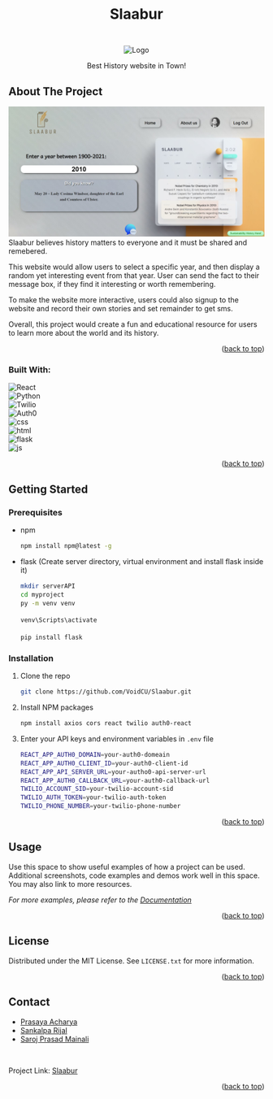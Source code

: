 # <p align=center> Slaabur</p>

<!-- PROJECT LOGO -->
<br />
<div align="center">
<img src="https://raw.githubusercontent.com/VoidCU/Slaabur/main/src/images/sc1.JPG" alt="Logo"/>

<br>
  <p align="center">
    Best History website in Town!
    </p>
</div>

## About The Project

<div align='center'>
<img src="./src/images/sc1.jpg"/>
</div>
Slaabur believes history matters to everyone and it must be shared and remebered.

This website would allow users to select a specific year, and then display a random yet interesting event from that year. User can send the fact to their message box, if they find it interesting or worth remembering.

To make the website more interactive, users could also signup to the website and record their own stories and set remainder to get sms.

Overall, this project would create a fun and educational resource for users to learn more about the world and its history.

<p align="right">(<a href="#readme-top">back to top</a>)</p>

### Built With:

<img alt="React" src="https://img.shields.io/badge/-React-61cafb?style=plastic&logo=react&logoColor=white" height="25" />
<br>
<img alt="Python" src="https://img.shields.io/badge/-Python-488bbf?style=plastic&logo=python&logoColor=ffd438" height="25" />
<br>
<img alt="Twilio" src="https://img.shields.io/badge/-Twilio-F22F46?style=plastic&logo=twilio&logoColor=ffffff" height="25" />
<br>
<img alt="Auth0" src="https://img.shields.io/badge/-Auth0-EB5424?style=plastic&logo=auth0&logoColor=ffffff" height="25" />
<br>
<img alt="css" src="https://img.shields.io/badge/-CSS-1572B6?style=plastic&logo=css3&logoColor=ffffff" height="25" />
<br>
<img alt="html" src="https://img.shields.io/badge/-HTML-E34F26?style=plastic&logo=HTML5&logoColor=ffffff" height="25" />
<br>
<img alt="flask" src="https://img.shields.io/badge/-Flask-000000?style=plastic&logo=flask&logoColor=ffffff" height="25" />
<br>
<img alt="js" src="https://img.shields.io/badge/-JavaScript-F7DF1E?style=plastic&logo=javascript&logoColor=ffffff" height="25" />
<br>
<p align="right">(<a href="#readme-top">back to top</a>)</p>

<!-- GETTING STARTED -->

## Getting Started

### Prerequisites

- npm
  ```sh
  npm install npm@latest -g
  ```
- flask (Create server directory, virtual environment and install flask inside it)

  ```sh
  mkdir serverAPI
  cd myproject
  py -m venv venv

  venv\Scripts\activate

  pip install flask
  ```

### Installation

1. Clone the repo
   ```sh
   git clone https://github.com/VoidCU/Slaabur.git
   ```
2. Install NPM packages
   ```sh
   npm install axios cors react twilio auth0-react
   ```
3. Enter your API keys and environment variables in `.env` file

   ```sh
   REACT_APP_AUTH0_DOMAIN=your-auth0-domeain
   REACT_APP_AUTH0_CLIENT_ID=your-auth0-client-id
   REACT_APP_API_SERVER_URL=your-autho0-api-server-url
   REACT_APP_AUTH0_CALLBACK_URL=your-auth0-callback-url
   TWILIO_ACCOUNT_SID=your-twilio-account-sid
   TWILIO_AUTH_TOKEN=your-twilio-auth-token
   TWILIO_PHONE_NUMBER=your-twilio-phone-number
   ```

<p align="right">(<a href="#readme-top">back to top</a>)</p>

<!-- USAGE EXAMPLES -->

## Usage

Use this space to show useful examples of how a project can be used. Additional screenshots, code examples and demos work well in this space. You may also link to more resources.

_For more examples, please refer to the [Documentation](https://example.com)_

<p align="right">(<a href="#readme-top">back to top</a>)</p>

<!-- ROADMAP -->

<!-- LICENSE -->

## License

Distributed under the MIT License. See `LICENSE.txt` for more information.

<p align="right">(<a href="#readme-top">back to top</a>)</p>

<!-- CONTACT -->

## Contact

- [Prasaya Acharya](https://github.com/Prasaya)
- [Sankalpa Rijal](https://github.com/rijalsankalp)
- [Saroj Prasad Mainali](https://github.com/VoidCU)

<br>

Project Link: [Slaabur](https://github.com/VoidCU/Slaabur)

<p align="right">(<a href="#readme-top">back to top</a>)</p>
